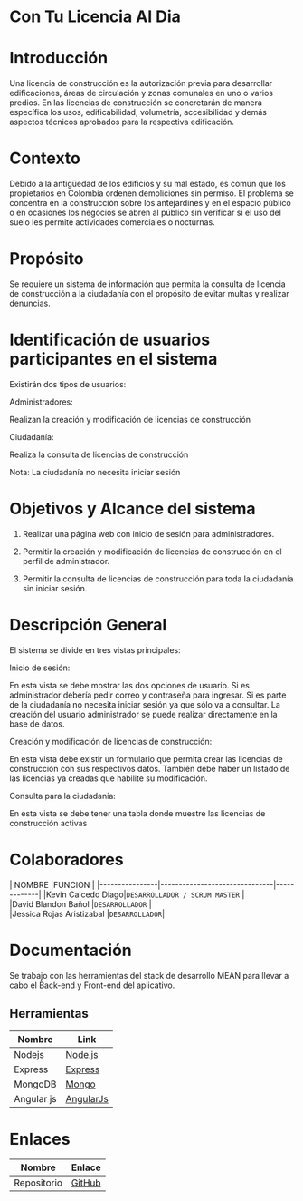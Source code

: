 # Con Tu Licencia Al Dia

# Introducción

Una licencia de construcción es la autorización previa para desarrollar edificaciones, áreas de circulación y zonas comunales en uno o varios predios. En las licencias de construcción se concretarán de manera específica los usos, edificabilidad, volumetría, accesibilidad y demás aspectos técnicos aprobados para la respectiva edificación.

# Contexto

Debido a la antigüedad de los edificios y su mal estado, es común que los propietarios en Colombia ordenen demoliciones sin permiso. El problema se concentra en la construcción sobre los antejardines y en el espacio público o en ocasiones los negocios se abren al público sin verificar si el uso del suelo les permite actividades comerciales o nocturnas.

# Propósito

Se requiere un sistema de información que permita la consulta de licencia de construcción a la ciudadanía con el propósito de evitar multas y realizar denuncias.

# Identificación de usuarios participantes en el sistema

Existirán dos tipos de usuarios:

Administradores:

Realizan la creación y modificación de licencias de construcción

Ciudadanía:

Realiza la consulta de licencias de construcción

Nota: La ciudadanía no necesita iniciar sesión

# Objetivos y Alcance del sistema

1.  Realizar una página web con inicio de sesión para administradores.
    
2.  Permitir la creación y modificación de licencias de construcción en el perfil de administrador.
    
3.  Permitir la consulta de licencias de construcción para toda la ciudadanía sin iniciar sesión.
    

# Descripción General

El sistema se divide en tres vistas principales:

Inicio de sesión:

En esta vista se debe mostrar las dos opciones de usuario. Si es administrador debería pedir correo y contraseña para ingresar. Si es parte de la ciudadanía no necesita iniciar sesión ya que sólo va a consultar. La creación del usuario administrador se puede realizar directamente en la base de datos.

Creación y modificación de licencias de construcción:

En esta vista debe existir un formulario que permita crear las licencias de construcción con sus respectivos datos. También debe haber un listado de las licencias ya creadas que habilite su modificación.

Consulta para la ciudadanía:

En esta vista se debe tener una tabla donde muestre las licencias de construcción activas


# Colaboradores

|     NOMBRE       |FUNCION                                                 |
|----------------|-------------------------------|-------------|
|Kevin Caicedo Diago|`DESARROLLADOR / SCRUM MASTER`            |           
|David Blandon  Bañol        |`DESARROLLADOR`            |       
|Jessica Rojas Aristizabal       |`DESARROLLADOR`|

# Documentación
Se trabajo con las herramientas del stack de desarrollo MEAN para llevar a cabo el Back-end y Front-end del aplicativo.
## Herramientas
| Nombre| Link |
|--|--|
| Nodejs |[Node.js](https://nodejs.org/es/) |
|Express|[Express](https://expressjs.com/es/)|
|MongoDB|[Mongo](https://www.mongodb.com/es)|
|Angular js|[AngularJs](https://angularjs.org/)|



# Enlaces

| Nombre |  Enlace|
|--|--|
|Repositorio  | [GitHub](https://github.com/davidbb10/CleanClothesRepository.git) |






